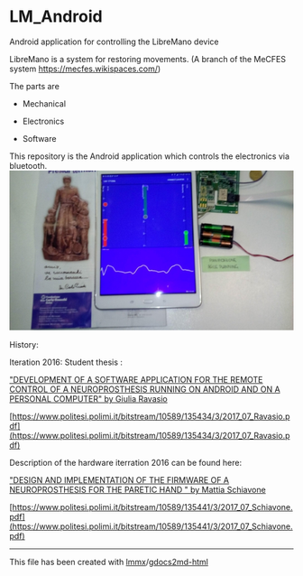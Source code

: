 # LM_Android

Android application for controlling the LibreMano device

LibreMano is a system for restoring movements. (A branch of the MeCFES system https://mecfes.wikispaces.com/)

The parts are 

* Mechanical

* Electronics

* Software

This repository is the Android application which controls the electronics via bluetooth.
![](gdocs2md-html_images/image_0.jpg  )

History:

Iteration 2016: Student thesis :

["DEVELOPMENT OF A SOFTWARE APPLICATION FOR THE REMOTE CONTROL OF A NEUROPROSTHESIS RUNNING ON ANDROID AND ON A PERSONAL COMPUTER" by Giulia Ravasio  ](https://www.politesi.polimi.it/bitstream/10589/135434/3/2017_07_Ravasio.pdf)

[https://www.politesi.polimi.it/bitstream/10589/135434/3/2017_07_Ravasio.pdf](https://www.politesi.polimi.it/bitstream/10589/135434/3/2017_07_Ravasio.pdf)

Description of the hardware iterration 2016 can be found here:

["DESIGN AND IMPLEMENTATION OF THE FIRMWARE OF A NEUROPROSTHESIS FOR THE PARETIC HAND " by Mattia Schiavone]( https://www.politesi.polimi.it/bitstream/10589/135441/3/2017_07_Schiavone.pdf)  

 [https://www.politesi.polimi.it/bitstream/10589/135441/3/2017_07_Schiavone.pdf](https://www.politesi.polimi.it/bitstream/10589/135441/3/2017_07_Schiavone.pdf)



----
 This file has been created with [lmmx](https://github.com/lmmx)/[gdocs2md-html](https://github.com/lmmx/gdocs2md-html)
